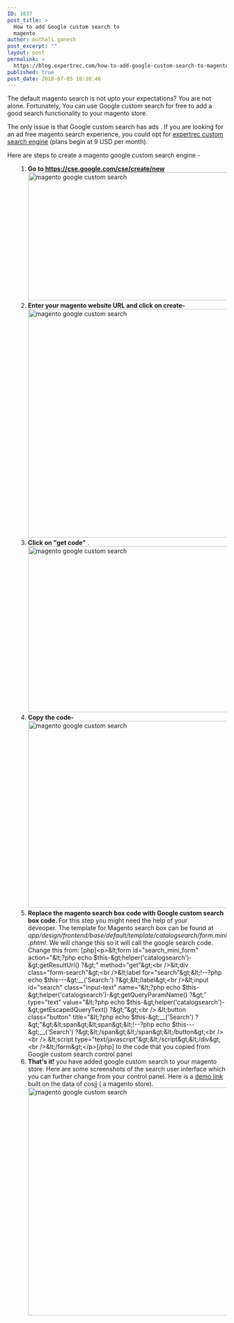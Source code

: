 ```yaml
---
ID: 1837
post_title: >
  How to add Google custom search to
  magento
author: muthali ganesh
post_excerpt: ""
layout: post
permalink: >
  https://blog.expertrec.com/how-to-add-google-custom-search-to-magento/
published: true
post_date: 2018-07-05 10:30:46
---
```

The default magento search is not upto your expectations? You are not alone. Fortunately, You can use Google custom search for free to add a good search functionality to your magento store.

The only issue is that Google custom search has ads . If you are looking for an ad free magento search experience, you could opt for <a href="https://cse.expertrec.com?platform=cse">expertrec custom search engine</a> (plans begin at 9 USD per month).

Here are steps to create a magento google custom search engine -
<ol>
 	<li style="list-style-type: none;">
<ol>
 	<li><strong>Go to <a href="https://cse.google.com/cse/create/new" target="_blank" rel="noopener">https://cse.google.com/cse/create/new</a></strong><img src="https://blog.expertrec.com/wp-content/uploads/2018/07/gcse1.png" alt="magento google custom search" width="627" height="293" class="aligncenter wp-image-1838" /></li>
 	<li><strong>Enter your magento website URL and click on create- </strong><img src="https://blog.expertrec.com/wp-content/uploads/2018/07/gcse2.png" alt="magento google custom search" width="635" height="523" class="aligncenter wp-image-1839" /></li>
 	<li><strong>Click on "get code"</strong> .<img src="https://blog.expertrec.com/wp-content/uploads/2018/07/gcse3.png" alt="magento google custom search" width="662" height="380" class="aligncenter wp-image-1840" /></li>
 	<li><strong>Copy the code-</strong><img src="https://blog.expertrec.com/wp-content/uploads/2018/07/gcse4.png" alt="magento google custom search" width="568" height="428" class="aligncenter wp-image-1841 size-full" /></li>
 	<li><strong>Replace the magento search box code with Google custom search box code. </strong> For this step you might need the help of your deveoper. <span><span><span><span>The template for Magento search box can be found at <em>app/design/frontend/base/default/template/catalogsearch/form.mini.phtml</em>. We will change this so it will call the google search code. Change this from: [php]&lt;p&gt;&amp;lt;form id="search_mini_form" action="&amp;lt;?php echo $this-&amp;gt;helper('catalogsearch')-&amp;gt;getResultUrl() ?&amp;gt;" method="get"&amp;gt;&lt;br /&gt;&amp;lt;div class="form-search"&amp;gt;&lt;br /&gt;&amp;lt;label for="search"&amp;gt;&amp;lt;!--?php echo $this---&amp;gt;__('Search:') ?&amp;gt;&amp;lt;/label&amp;gt;&lt;br /&gt;&amp;lt;input id="search" class="input-text" name="&amp;lt;?php echo $this-&amp;gt;helper('catalogsearch')-&amp;gt;getQueryParamName() ?&amp;gt;" type="text" value="&amp;lt;?php echo $this-&amp;gt;helper('catalogsearch')-&amp;gt;getEscapedQueryText() ?&amp;gt;"&amp;gt;&lt;br /&gt; &amp;lt;button class="button" title="&amp;lt;?php echo $this-&amp;gt;__('Search') ?&amp;gt;"&amp;gt;&amp;lt;span&amp;gt;&amp;lt;span&amp;gt;&amp;lt;!--?php echo $this---&amp;gt;__('Search') ?&amp;gt;&amp;lt;/span&amp;gt;&amp;lt;/span&amp;gt;&amp;lt;/button&amp;gt;&lt;br /&gt; &lt;br /&gt; &amp;lt;script type="text/javascript"&amp;gt;&amp;lt;/script&amp;gt;&amp;lt;/div&amp;gt;&lt;br /&gt;&amp;lt;/form&amp;gt;&lt;/p&gt;[/php]</span></span></span></span><span><span><span><span>
to the code that you copied from Google custom search control panel</span></span></span></span></li>
 	<li><strong>That's it!</strong> you have added google custom search to your magento store. Here are some screenshots of the search user interface which you can further change from your control panel. Here is a <a href="https://cse.google.com/cse/create/getcode?cx=012278024424817052234%3Aocuhgvaknyy" target="_blank" rel="noopener">demo link</a> built on the data of cosjj ( a magento store).<img src="https://blog.expertrec.com/wp-content/uploads/2018/07/gcse5.png" alt="magento google custom search" width="935" height="522" class="alignnone wp-image-1842 size-full" /></li>
</ol>
</li>
</ol>
&nbsp;

&nbsp;